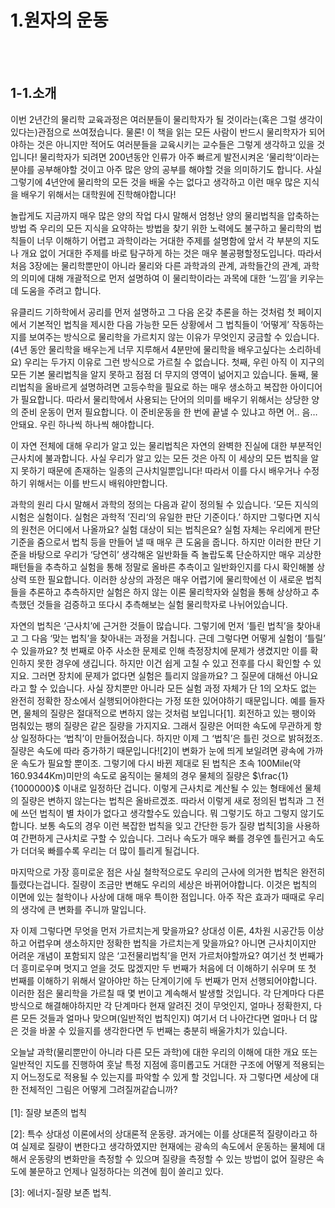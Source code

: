 # 1.원자의 운동
<br/><br/>

## 1-1.소개

이번 2년간의 물리학 교육과정은 여러분들이 물리학자가 될 것이라는(혹은 그럴 생각이 있다는)관점으로 쓰여젔습니다. 물론! 이 책을 읽는 모든 사람이 반드시 물리학자가 되어야하는 것은 아니지만 적어도 여러분들을 교육시키는 교수들은 그렇게 생각하고 있을 것입니다! 물리학자가 되려면 200년동안 인류가 아주 빠르게 발전시켜온 ‘물리학’이라는 분야를 공부해야할 것이고 아주 많은 양의 공부를 해야할 것을 의미하기도 합니다. 사실 그렇기에 4년안에 물리학의 모든 것을 배울 수는 없다고 생각하고 이런 매우 많은 지식을 배우기 위해서는 대학원에 진학해야합니다!

놀랍게도 지금까지 매우 많은 양의 작업 다시 말해서 엄청난 양의 물리법칙을 압축하는 방법 즉 우리의 모든 지식을 요약하는 방법을 찾기 위한 노력에도 불구하고 물리학의 법칙들이 너무 이해하기 어렵고 과학이라는 거대한 주제를 설명함에 앞서 각 부분의 지도나 개요 없이 거대한 주제를 바로 탐구하게 하는 것은 매우 불공평할정도입니다. 따라서 처음 3장에는 물리학뿐만이 아니라 물리와 다른 과학과의 관계, 과학들간의 관계, 과학의 의미에 대해 개괄적으로 먼저 설명하여 이 물리학이라는 과목에 대한 ‘느낌’을 키우는 데 도움을 주려고 합니다.

유클리드 기하학에서 공리를 먼저 설명하고 그 다음 온갖 추론을 하는 것처럼 첫 페이지에서 기본적인 법칙을 제시한 다음 가능한 모든 상황에서 그 법칙들이 ‘어떻게’ 작동하는지를 보여주는 방식으로 물리학을 가르치지 않는 이유가 무엇인지 궁금할 수 있습니다.(4년 동안 물리학을 배우는게 너무 지루해서 4분만에 물리학을 배우고싶다는 소리하네요) 우리는 두가지 이유로 그런 방식으로 가르칠 수 없습니다. 첫째, 우린 아직 이 지구의 모든 기본 물리법칙을 알지 못하고 점점 더 무지의 영역이 넒어지고 있습니다. 둘째, 물리법칙을 올바르게 설명하려면 고등수학을 필요로 하는 매우 생소하고 복잡한 아이디어가 필요합니다. 따라서 물리학에서 사용되는 단어의 의미를 배우기 위해서는 상당한 양의 준비 운동이 먼저 필요합니다. 이 준비운동을 한 번에 끝낼 수 있냐고 하면 어.. 음… 안돼요. 우린 하나씩 하나씩 해야합니다. 

이 자연 전체에 대해 우리가 알고 있는 물리법칙은 자연의 완벽한 진실에 대한 부분적인 근사치에 불과합니다. 사실 우리가 알고 있는 모든 것은 아직 이 세상의 모든 법칙을 알지 못하기 때문에 존재하는 일종의 근사치일뿐입니다! 따라서 이를 다시 배우거나 수정하기 위해서는 이를 반드시 배워야만합니다.

과학의 원리 다시 말해서 과학의 정의는 다음과 같이 정의될 수 있습니다. ‘모든 지식의 시험은 실험이다. 실험은 과학적 ’진리‘의 유일한 판단 기준이다.’ 하지만 그렇다면 지식의 원천은 어디에서 나올까요? 실험 대상이 되는 법칙은요? 실험 자체는 우리에게 판단 기준을 줌으로서 법칙 등을 만들어 낼 때 매우 큰 도움을 줍니다. 하지만 이러한 판단 기준을 바탕으로 우리가 ‘당연히’ 생각해온 일반화들 즉 놀랍도록 단순하지만 매우 괴상한 패턴들을 추측하고 실험을 통해 정말로 올바른 추측이고 일반화인지를 다시 확인해볼 상상력 또한 필요합니다. 이러한 상상의 과정은 매우 어렵기에 물리학에선 이 새로운 법칙들을 추론하고 추측하지만 실험은 하지 않는 이론 물리학자와 실험을 통해 상상하고 추측했던 것들을 검증하고 또다시 추측해보는 실험 물리학자로 나뉘어있습니다.

자연의 법칙은 ‘근사치’에 근거한 것들이 많습니다. 그렇기에 먼저 ‘틀린 법칙’을 찾아내고 그 다음 ‘맞는 법칙’을 찾아내는 과정을 거칩니다. 근데 그렇다면 어떻게 실험이 ‘틀릴’ 수 있을까요? 첫 번째로 아주 사소한 문제로 인해 측정장치에 문제가 생겼지만 이를 확인하지 못한 경우에 생깁니다. 하지만 이건 쉽게 고칠 수 있고 전후를 다시 확인할 수 있지요. 그러면 장치에 문제가 없다면 실험은 틀리지 않을까요? 그 질문에 대해선 아니요라고 할 수 있습니다. 사실 장치뿐만 아니라 모든 실험 과정 자체가 단 1의 오차도 없는 완전히 정확한 장소에서 실행되어야한다는 가정 또한 있어야하기 때문입니다. 예를 들자면, 물체의 질량은 절대적으로 변하지 않는 것처럼 보입니다[1]. 회전하고 있는 팽이와 멈춰있는 팽의 질량은 같은 질량을 가지지요. 그래서 질량은 어떠한 속도에 무관하게 항상 일정하다는 ‘법칙’이 만들어젔습니다. 하지만 이제 그 ‘법칙’은 틀린 것으로 밝혀젔조. 질량은 속도에 따라 증가하기 때문입니다![2]이 변화가 눈에 띄게 보일려면 광속에 가까운 속도가 필요할 뿐이조. 그렇기에 다시 바뀐 제대로 된 법칙은 초속 100Mile(약 160.9344Km)미만의 속도로 움직이는 물체의 경우 물체의 질량은 $\frac{1}{1000000}$ 이내로 일정하단 겁니다. 이렇게 근사치로 계산될 수 있는 형태에선 물체의 질량은 변하지 않는다는 법칙은 올바르겠조. 따라서 이렇게 새로 정의된 법칙과 그 전에 쓰던 법칙이 별 차이가 없다고 생각할수도 있습니다. 뭐 그렇기도 하고 그렇지 않기도 합니다. 보통 속도의 경우 이런 복잡한 법칙을 잊고 간단한 등가 질량 법칙[3]을 사용하여 간편하게 근사치로 구할 수 있습니다. 그러나 속도가 매우 빠를 경우엔 틀린거고 속도가 더더욱 빠를수록 우리는 더 많이 틀리게 될겁니다.

마지막으로 가장 흥미로운 점은 사실 철학적으로도 우리의 근사에 의거한 법칙은 완전히 틀렸다는겁니다. 질량이 조금만 변해도 우리의 세상은 바뀌어야합니다. 이것은 법칙의 이면에 있는 철학이나 사상에 대해 매우 특이한 점입니다. 아주 작은 효과가 때때로 우리의 생각에 큰 변화를 주니까 말입니다.

자 이제 그렇다면 무엇을 먼저 가르치는게 맞을까요? 상대성 이론, 4차원 시공간등 이상하고 어렵우며 생소하지만 정확한 법칙을 가르치는게 맞을까요? 아니면 근사치이지만 어려운 개념이 포함되지 않은 ‘고전물리법칙’을 먼저 가르처야할까요? 여기선 첫 번째가 더 흥미로우며 멋지고 얻을 것도 많겠지만 두 번째가 처음에 더 이해하기 쉬우며 또 첫 번째를 이해하기 위해서 알아야만 하는 단계이기에 두 번째가 먼저 선행되어야합니다. 이러한 점은 물리학을 가르칠 때 몇 번이고 계속해서 발생할 것입니다. 각 단계마다 다른 방식으로 해결해야하지만 각 단계마다 현재 알려진 것이 무엇인지, 얼마나 정확한지, 다른 모든 것들과 얼마나 맞으며(일반적인 법칙인지) 여기서 더 나아간다면 얼마나 더 많은 것을 바꿀 수 있을지를 생각한다면 두 번째는 충분히 배울가치가 있습니다.

오늘날 과학(물리뿐만이 아니라 다른 모든 과학)에 대한 우리의 이해에 대한 개요 또는 일반적인 지도를 진행하여 훗날 특정 지점에 흥미롭고도 거대한 구조에 어떻게 적용되는지 어느정도로 적용될 수 있는지를 파악할 수 있게 할 것입니다. 자 그렇다면 세상에 대한 전체적인 그림은 어떻게 그려질꺼같습니까?
<br/>
<br/>
[1]: 질량 보존의 법칙

[2]: 특수 상대성 이론에서의 상대론적 운동량. 과거에는 이를 상대론적 질량이라고 하여 실제로 질량이 변한다고 생각하였지만 현재에는 광속의 속도에서 운동하는 물체에 대해서 운동량의 변화만을 측정할 수 있으며 질량을 측정할 수 있는 방법이 없어 질량은 속도에 불문하고 언제나 일정하다는 의견에 힘이 쏠리고 있다. 

[3]: 에너지-질량 보존 법칙. 
<br/>